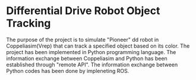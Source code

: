# Differential Drive Robot Object Tracking
The purpose of the project is to simulate "Pioneer" dd robot in Coppeliasim(Vrep) that can track a specified object based on its color. The project has been implemented in Python programming language. The information exchange between Coppeliasim and Python has been established through "remote API". The information exchange between Python codes has been done by impleneting ROS.
